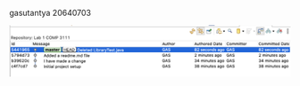 gasutantya 20640703

![Git History ss](https://github.com/gasutantya/comp3111-lab1/blob/master/Git%20History%20Lab%201.png)